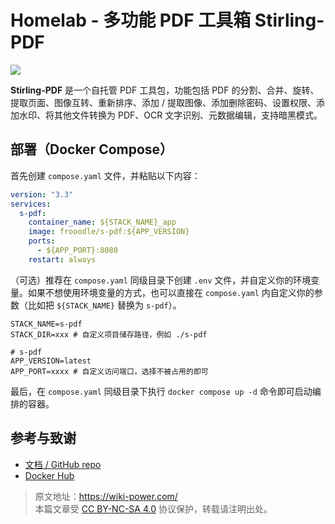 # Homelab - 多功能 PDF 工具箱 Stirling-PDF

![](https://f004.backblazeb2.com/file/wiki-media/img/20230410172939.png)

**Stirling-PDF** 是一个自托管 PDF 工具包，功能包括 PDF 的分割、合并、旋转、提取页面、图像互转、重新排序、添加 / 提取图像、添加删除密码、设置权限、添加水印、将其他文件转换为 PDF、OCR 文字识别、元数据编辑，支持暗黑模式。

## 部署（Docker Compose）

首先创建 `compose.yaml` 文件，并粘贴以下内容：

```yaml title="compose.yaml"
version: "3.3"
services:
  s-pdf:
    container_name: ${STACK_NAME}_app
    image: frooodle/s-pdf:${APP_VERSION}
    ports:
      - ${APP_PORT}:8080
    restart: always
```

（可选）推荐在 `compose.yaml` 同级目录下创建 `.env` 文件，并自定义你的环境变量。如果不想使用环境变量的方式，也可以直接在 `compose.yaml` 内自定义你的参数（比如把 `${STACK_NAME}` 替换为 `s-pdf`）。

```dotenv title=".env"
STACK_NAME=s-pdf
STACK_DIR=xxx # 自定义项目储存路径，例如 ./s-pdf

# s-pdf
APP_VERSION=latest
APP_PORT=xxxx # 自定义访问端口，选择不被占用的即可
```

最后，在 `compose.yaml` 同级目录下执行 `docker compose up -d` 命令即可启动编排的容器。

## 参考与致谢

- [文档 / GitHub repo](https://github.com/Frooodle/Stirling-PDF)
- [Docker Hub](https://hub.docker.com/r/frooodle/s-pdf)

> 原文地址：<https://wiki-power.com/>  
> 本篇文章受 [CC BY-NC-SA 4.0](https://creativecommons.org/licenses/by/4.0/deed.zh) 协议保护，转载请注明出处。
